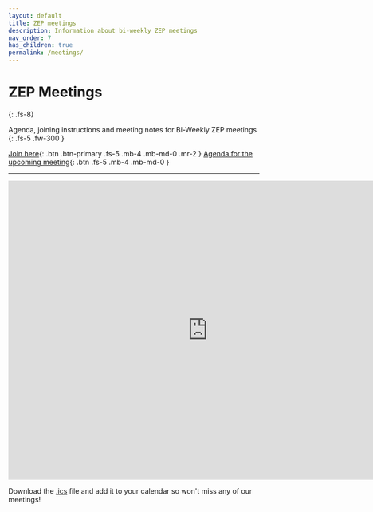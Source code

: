 ```yaml
---
layout: default
title: ZEP meetings
description: Information about bi-weekly ZEP meetings
nav_order: 7
has_children: true
permalink: /meetings/
---
```


# ZEP Meetings
{: .fs-8}

Agenda, joining instructions and meeting notes for Bi-Weekly ZEP meetings
{: .fs-5 .fw-300 }

[Join here](https://openmicroscopy-org.zoom.us/j/82447735305?pwd=U3VXTnZBSk84T1BRNjZxaXFnZVQvZz09){: .btn .btn-primary .fs-5 .mb-4 .mb-md-0 .mr-2 }
[Agenda for the upcoming meeting](https://hackmd.io/ZilORe8AQvyqH6ArqDw0Cg?view){: .btn .fs-5 .mb-4 .mb-md-0 }

---

<iframe id="calendariframe" src="https://calendar.google.com/calendar/embed?ctz=local&src=c_ba2k79i3u0lkf49vo0jre27j14%40group.calendar.google.com&ctz=Europe%2FBerlin" style="border: 0" width="800" height="600" frameborder="0" scrolling="no"></iframe> <script>document.getElementById("calendariframe").src = document.getElementById("calendariframe").src.replace("ctz=local", "ctz=" + Intl.DateTimeFormat().resolvedOptions().timeZone)</script>

Download the [.ics](https://calendar.google.com/calendar/ical/c_ba2k79i3u0lkf49vo0jre27j14%40group.calendar.google.com/public/basic.ics) file and add it to your calendar so won't miss any of our
meetings!
